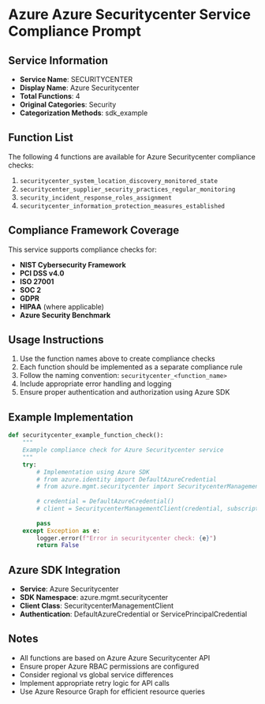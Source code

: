 # Azure Azure Securitycenter Service Compliance Prompt

## Service Information
- **Service Name**: SECURITYCENTER
- **Display Name**: Azure Securitycenter
- **Total Functions**: 4
- **Original Categories**: Security
- **Categorization Methods**: sdk_example

## Function List
The following 4 functions are available for Azure Securitycenter compliance checks:

1. `securitycenter_system_location_discovery_monitored_state`
2. `securitycenter_supplier_security_practices_regular_monitoring`
3. `security_incident_response_roles_assignment`
4. `securitycenter_information_protection_measures_established`


## Compliance Framework Coverage
This service supports compliance checks for:
- **NIST Cybersecurity Framework**
- **PCI DSS v4.0**
- **ISO 27001**
- **SOC 2**
- **GDPR**
- **HIPAA** (where applicable)
- **Azure Security Benchmark**

## Usage Instructions
1. Use the function names above to create compliance checks
2. Each function should be implemented as a separate compliance rule
3. Follow the naming convention: `securitycenter_<function_name>`
4. Include appropriate error handling and logging
5. Ensure proper authentication and authorization using Azure SDK

## Example Implementation
```python
def securitycenter_example_function_check():
    """
    Example compliance check for Azure Securitycenter service
    """
    try:
        # Implementation using Azure SDK
        # from azure.identity import DefaultAzureCredential
        # from azure.mgmt.securitycenter import SecuritycenterManagementClient
        
        # credential = DefaultAzureCredential()
        # client = SecuritycenterManagementClient(credential, subscription_id)
        
        pass
    except Exception as e:
        logger.error(f"Error in securitycenter check: {e}")
        return False
```

## Azure SDK Integration
- **Service**: Azure Securitycenter
- **SDK Namespace**: azure.mgmt.securitycenter
- **Client Class**: SecuritycenterManagementClient
- **Authentication**: DefaultAzureCredential or ServicePrincipalCredential

## Notes
- All functions are based on Azure Azure Securitycenter API
- Ensure proper Azure RBAC permissions are configured
- Consider regional vs global service differences
- Implement appropriate retry logic for API calls
- Use Azure Resource Graph for efficient resource queries
